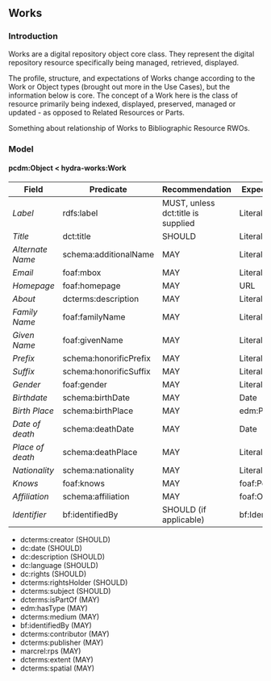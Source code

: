 
## Works

### Introduction

Works are a digital repository object core class. They represent the digital repository resource specifically being managed, retrieved, displayed.

The profile, structure, and expectations of Works change according to the Work or Object types (brought out more in the Use Cases), but the information below is core. The concept of a Work here is the class of resource primarily being indexed, displayed, preserved, managed or updated - as opposed to Related Resources or Parts.

Something about relationship of Works to Bibliographic Resource RWOs.

### Model

#### pcdm:Object < hydra-works:Work

| Field            | Predicate              | Recommendation                     | Expected Value    |
| ---------------- | ---------------------- | ---------------------------------- | ----------------- |
| *Label*          | rdfs:label             | MUST, unless dct:title is supplied | Literal           |
| *Title*          | dct:title              | SHOULD                             | Literal           |
| *Alternate Name* | schema:additionalName  | MAY                                | Literal           |
| *Email*          | foaf:mbox              | MAY                                | Literal           |
| *Homepage*       | foaf:homepage          | MAY                                | URL               |
| *About*          | dcterms:description    | MAY                                | Literal           |
| *Family Name*    | foaf:familyName        | MAY                                | Literal           |
| *Given Name*     | foaf:givenName         | MAY                                | Literal           |
| *Prefix*         | schema:honorificPrefix | MAY                                | Literal           |
| *Suffix*         | schema:honorificSuffix | MAY                                | Literal           |
| *Gender*         | foaf:gender            | MAY                                | Literal           |
| *Birthdate*      | schema:birthDate       | MAY                                | Date              |
| *Birth Place*    | schema:birthPlace      | MAY                                | edm:Place         |
| *Date of death*  | schema:deathDate       | MAY                                | Date              |
| *Place of death* | schema:deathPlace      | MAY                                | Literal           |
| *Nationality*    | schema:nationality     | MAY                                | Literal           |
| *Knows*          | foaf:knows             | MAY                                | foaf:Person       |
| *Affiliation*    | schema:affiliation     | MAY                                | foaf:Organization |
| *Identifier*     | bf:identifiedBy        | SHOULD (if applicable)             | bf:Identifier     |


* dcterms:creator (SHOULD)
* dc:date (SHOULD)
* dc:description (SHOULD)
* dc:language (SHOULD)
* dc:rights (SHOULD)
* dcterms:rightsHolder (SHOULD)
* dcterms:subject (SHOULD)
* dcterms:isPartOf (MAY)
* edm:hasType (MAY)
* dcterms:medium (MAY)
* bf:identifiedBy (MAY)
* dcterms:contributor (MAY)
* dcterms:publisher (MAY)
* marcrel:rps (MAY)
* dcterms:extent (MAY)
* dcterms:spatial (MAY)
